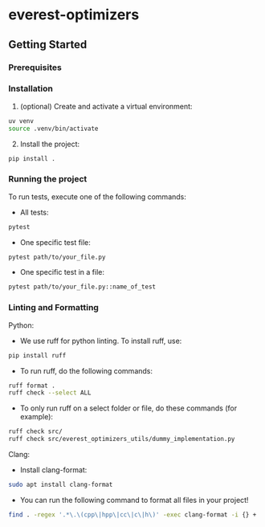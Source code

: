 # everest-optimizers

## Getting Started

### Prerequisites

### Installation

1.  (optional) Create and activate a virtual environment:

```bash
uv venv
source .venv/bin/activate
```

2.  Install the project:

```bash
pip install .
```

### Running the project

To run tests, execute one of the following commands:

- All tests:
```bash
pytest
```

- One specific test file:

```bash
pytest path/to/your_file.py
```

- One specific test in a file:

```bash
pytest path/to/your_file.py::name_of_test
```

### Linting and Formatting

Python:

- We use ruff for python linting. To install ruff, use:

```bash
pip install ruff
```

- To run ruff, do the following commands:

```bash
ruff format .
ruff check --select ALL
```

- To only run ruff on a select folder or file, do these commands (for example):

```bash
ruff check src/
ruff check src/everest_optimizers_utils/dummy_implementation.py
```

Clang:


- Install clang-format:

```bash
sudo apt install clang-format
```

- You can run the following command to format all files in your project!

```bash
find . -regex '.*\.\(cpp\|hpp\|cc\|c\|h\)' -exec clang-format -i {} +
```
